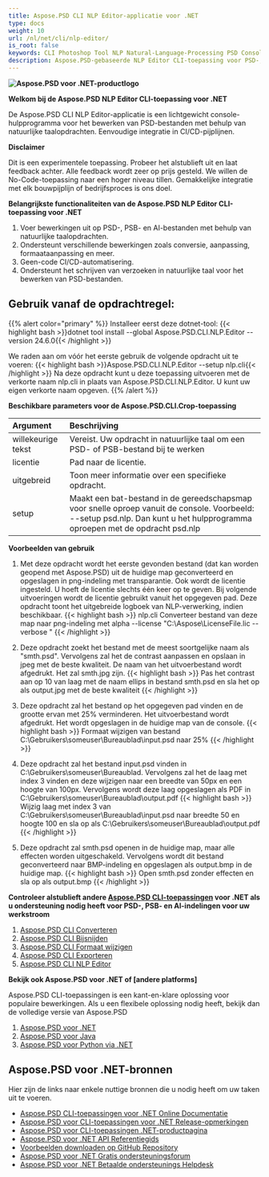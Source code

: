 ```yaml
---
title: Aspose.PSD CLI NLP Editor-applicatie voor .NET
type: docs
weight: 10
url: /nl/net/cli/nlp-editor/
is_root: false
keywords: CLI Photoshop Tool NLP Natural-Language-Processing PSD Console C# Library PSD API
description: Aspose.PSD-gebaseerde NLP Editor CLI-toepassing voor PSD-, PSB- en AI-bestandsindelingen. Geen code CI/CD-automatisering. Ondersteunt natuurlijke taalverwerking voor het bewerken van PSD-bestanden. Schrijf gewoon uw verzoek in natuurlijke taal om verschillende bewerkingen uit te voeren zoals conversie, aanpassing, formaataanpassing en meer. Het vereist geen installatie van Adobe Photoshop of Adobe Illustrator en kan worden uitgevoerd vanuit de console zonder extra code.
---
```


**![Aspose.PSD voor .NET-productlogo](home_1.png)**

**Welkom bij de Aspose.PSD NLP Editor CLI-toepassing voor .NET**

De Aspose.PSD CLI NLP Editor-applicatie is een lichtgewicht console-hulpprogramma voor het bewerken van PSD-bestanden met behulp van natuurlijke taalopdrachten. Eenvoudige integratie in CI/CD-pijplijnen.

**Disclaimer**

Dit is een experimentele toepassing. Probeer het alstublieft uit en laat feedback achter. Alle feedback wordt zeer op prijs gesteld. We willen de No-Code-toepassing naar een hoger niveau tillen. Gemakkelijke integratie met elk bouwpijplijn of bedrijfsproces is ons doel.

**Belangrijkste functionaliteiten van de Aspose.PSD NLP Editor CLI-toepassing voor .NET**

1. Voer bewerkingen uit op PSD-, PSB- en AI-bestanden met behulp van natuurlijke taalopdrachten.
2. Ondersteunt verschillende bewerkingen zoals conversie, aanpassing, formaataanpassing en meer.
3. Geen-code CI/CD-automatisering.
4. Ondersteunt het schrijven van verzoeken in natuurlijke taal voor het bewerken van PSD-bestanden.

## **Gebruik vanaf de opdrachtregel:**

{{% alert color="primary" %}}
Installeer eerst deze dotnet-tool:
{{< highlight bash >}}dotnet tool install --global Aspose.PSD.CLI.NLP.Editor --version 24.6.0{{< /highlight >}}

We raden aan om vóór het eerste gebruik de volgende opdracht uit te voeren:
{{< highlight bash >}}Aspose.PSD.CLI.NLP.Editor --setup nlp.cli{{< /highlight >}}
Na deze opdracht kunt u deze toepassing uitvoeren met de verkorte naam nlp.cli in plaats van Aspose.PSD.CLI.NLP.Editor. U kunt uw eigen verkorte naam opgeven.
{{% /alert %}}

**Beschikbare parameters voor de Aspose.PSD.CLI.Crop-toepassing**

| **Argument** | **Beschrijving**                       |
|:-------------|:--------------------------------------|
| willekeurige tekst | Vereist. Uw opdracht in natuurlijke taal om een PSD- of PSB-bestand bij te werken |
| licentie     | Pad naar de licentie.                  |
| uitgebreid   | Toon meer informatie over een specifieke opdracht. |
| setup        | Maakt een bat-bestand in de gereedschapsmap voor snelle oproep vanuit de console. Voorbeeld: --setup psd.nlp. Dan kunt u het hulpprogramma oproepen met de opdracht psd.nlp |

**Voorbeelden van gebruik**

1. Met deze opdracht wordt het eerste gevonden bestand (dat kan worden geopend met Aspose.PSD) uit de huidige map geconverteerd en opgeslagen in png-indeling met transparantie. Ook wordt de licentie ingesteld. U hoeft de licentie slechts één keer op te geven. Bij volgende uitvoeringen wordt de licentie gebruikt vanuit het opgegeven pad. Deze opdracht toont het uitgebreide logboek van NLP-verwerking, indien beschikbaar.
{{< highlight bash >}}
  nlp.cli Converteer bestand van deze map naar png-indeling met alpha --license "C:\Aspose\LicenseFile.lic --verbose "
{{< /highlight >}}

2. Deze opdracht zoekt het bestand met de meest soortgelijke naam als "smth.psd". Vervolgens zal het de contrast aanpassen en opslaan in jpeg met de beste kwaliteit. De naam van het uitvoerbestand wordt afgedrukt. Het zal smth.jpg zijn.
{{< highlight bash >}}
Pas het contrast aan op 10 van laag met de naam ellips in bestand smth.psd en sla het op als output.jpg met de beste kwaliteit
{{< /highlight >}}

3. Deze opdracht zal het bestand op het opgegeven pad vinden en de grootte ervan met 25% verminderen. Het uitvoerbestand wordt afgedrukt. Het wordt opgeslagen in de huidige map van de console.
{{< highlight bash >}}
Formaat wijzigen van bestand C:\Gebruikers\someuser\Bureaublad\input.psd naar 25%
{{< /highlight >}}

4. Deze opdracht zal het bestand input.psd vinden in C:\Gebruikers\someuser\Bureaublad\. Vervolgens zal het de laag met index 3 vinden en deze wijzigen naar een breedte van 50px en een hoogte van 100px. Vervolgens wordt deze laag opgeslagen als PDF in C:\Gebruikers\someuser\Bureaublad\output.pdf
{{< highlight bash >}}
Wijzig laag met index 3 van C:\Gebruikers\someuser\Bureaublad\input.psd naar breedte 50 en hoogte 100 en sla op als C:\Gebruikers\someuser\Bureaublad\output.pdf
{{< /highlight >}}

5. Deze opdracht zal smth.psd openen in de huidige map, maar alle effecten worden uitgeschakeld. Vervolgens wordt dit bestand geconverteerd naar BMP-indeling en opgeslagen als output.bmp in de huidige map.
{{< highlight bash >}}
Open smth.psd zonder effecten en sla op als output.bmp
{{< /highlight >}}

**Controleer alstublieft andere [Aspose.PSD CLI-toepassingen](https://docs.aspose.com/psd/net/cli) voor .NET als u ondersteuning nodig heeft voor PSD-, PSB- en AI-indelingen voor uw werkstroom**

1. [Aspose.PSD CLI Converteren](/psd/nl/net/cli/converteren)
2. [Aspose.PSD CLI Bijsnijden](/psd/nl/net/cli/bijsnijden)
3. [Aspose.PSD CLI Formaat wijzigen](/psd/nl/net/cli/formaat-wijzigen)
4. [Aspose.PSD CLI Exporteren](/psd/nl/net/cli/exporteren)
5. [Aspose.PSD CLI NLP Editor](/psd/nl/net/cli/nlp-editor)

**Bekijk ook Aspose.PSD voor .NET of [andere platforms]**

Aspose.PSD CLI-toepassingen is een kant-en-klare oplossing voor populaire bewerkingen. Als u een flexibele oplossing nodig heeft, bekijk dan de volledige versie van Aspose.PSD

1. [Aspose.PSD voor .NET](https://releases.aspose.com/psd/net/)
2. [Aspose.PSD voor Java](https://releases.aspose.com/psd/java/) 
3. [Aspose.PSD voor Python via .NET](https://releases.aspose.com/psd/python-net/)

## **Aspose.PSD voor .NET-bronnen**

Hier zijn de links naar enkele nuttige bronnen die u nodig heeft om uw taken uit te voeren.

- [Aspose.PSD CLI-toepassingen voor .NET Online Documentatie](/psd/nl/net/cli/conversie)
- [Aspose.PSD voor CLI-toepassingen voor .NET Release-opmerkingen](/psd/nl/net/cli/conversie/release-opmerkingen/)
- [Aspose.PSD voor CLI-toepassingen .NET-productpagina](https://products.aspose.com/psd/net/cli)
- [Aspose.PSD voor .NET API Referentiegids](https://reference.aspose.com/net/psd)
- [Voorbeelden downloaden op GitHub Repository](https://github.com/aspose-psd/CLI-Applications)
- [Aspose.PSD voor .NET Gratis ondersteuningsforum](https://forum.aspose.com/c/psd)
- [Aspose.PSD voor .NET Betaalde ondersteunings Helpdesk](https://helpdesk.aspose.com/)
